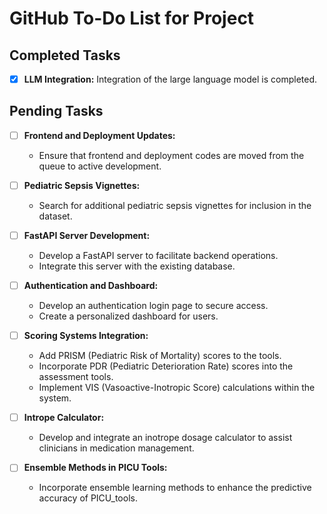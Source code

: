 # GitHub To-Do List for Project

## Completed Tasks
- [x] **LLM Integration:** Integration of the large language model is completed.

## Pending Tasks
- [ ] **Frontend and Deployment Updates:**
  - Ensure that frontend and deployment codes are moved from the queue to active development.

- [ ] **Pediatric Sepsis Vignettes:**
  - Search for additional pediatric sepsis vignettes for inclusion in the dataset.

- [ ] **FastAPI Server Development:**
  - Develop a FastAPI server to facilitate backend operations.
  - Integrate this server with the existing database.

- [ ] **Authentication and Dashboard:**
  - Develop an authentication login page to secure access.
  - Create a personalized dashboard for users.

- [ ] **Scoring Systems Integration:**
  - Add PRISM (Pediatric Risk of Mortality) scores to the tools.
  - Incorporate PDR (Pediatric Deterioration Rate) scores into the assessment tools.
  - Implement VIS (Vasoactive-Inotropic Score) calculations within the system.

- [ ] **Intrope Calculator:**
  - Develop and integrate an inotrope dosage calculator to assist clinicians in medication management.

- [ ] **Ensemble Methods in PICU Tools:**
  - Incorporate ensemble learning methods to enhance the predictive accuracy of PICU_tools.
